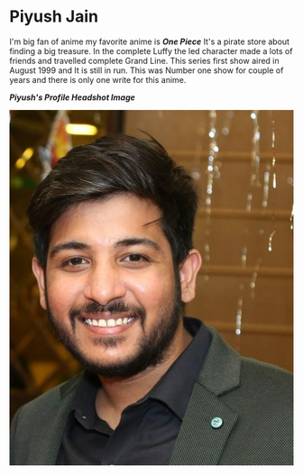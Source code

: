 # Piyush Jain

I'm big fan of anime my favorite anime is ***One Piece*** It's a pirate store about finding a big treasure. In the complete Luffy the led character made a lots of friends and travelled complete Grand Line. This series first show aired in August 1999 and It is still in run. This was Number one show for couple of years and there is only one write for this anime.

***Piyush's Profile Headshot Image***

![Piyush's Profile Headshot Image](Image/Piyush_Image.jpg)
